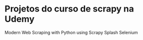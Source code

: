 # Projetos do curso de scrapy na Udemy

Modern Web Scraping with Python using Scrapy Splash Selenium

